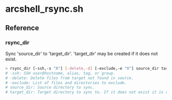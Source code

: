 # arcshell_rsync.sh

## Reference


### rsync_dir
Sync 'source_dir' to 'target_dir'. 'target_dir' may be created if it does not exist.
```bash
> rsync_dir [-ssh,-s "X"] [-delete,-d] [-exclude,-e "X"] source_dir target_dir
# -ssh: SSH user@hostname, alias, tag, or group.
# -delete: Delete files from target not found in source.
# -exclude: List of files and directories to exclude.
# source_dir: Source directory to sync.
# target_dir: Target directory to sync to. If it does not exist it is created when the parent directory exists already.
```

